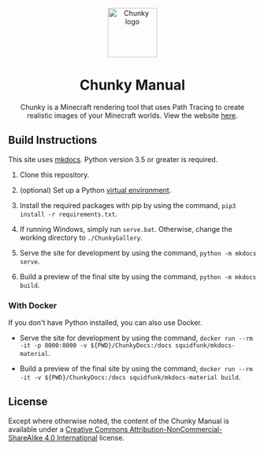 <p align="center">
  <img width="100" src="https://raw.githubusercontent.com/llbit/chunky-docs/master/images/logo.png" alt="Chunky logo">
</p>
<h1 align="center"> Chunky Manual </h1>

<div align="center">Chunky is a Minecraft rendering tool that uses Path Tracing to create realistic images of your Minecraft worlds. View the website <a href="https://chunky-dev.github.io/docs/">here</a>.</div>

## Build Instructions

This site uses <a href="https://www.mkdocs.org/" target="_blank">mkdocs</a>. Python version 3.5 or greater is required.

1. Clone this repository.

2. (optional) Set up a Python <a href="https://docs.python.org/3/library/venv.html" target="_blank">virtual environment</a>.

3. Install the required packages with pip by using the command, `pip3 install -r requirements.txt`.

4. If running Windows, simply run `serve.bat`. Otherwise, change the working directory to `./ChunkyGallery`.

5. Serve the site for development by using the command, `python -m mkdocs serve`.

6. Build a preview of the final site by using the command, `python -m mkdocs build`.

### With Docker

If you don't have Python installed, you can also use Docker.

- Serve the site for development by using the command, `docker run --rm -it -p 8000:8000 -v ${PWD}/ChunkyDocs:/docs squidfunk/mkdocs-material`.

- Build a preview of the final site by using the command, `docker run --rm -it -v ${PWD}/ChunkyDocs:/docs squidfunk/mkdocs-material build`.

## License

Except where otherwise noted, the content of the Chunky Manual is available under a <a href="https://creativecommons.org/licenses/by-nc-sa/4.0/" target="_blank">Creative Commons Attribution-NonCommercial-ShareAlike 4.0 International</a> license.
